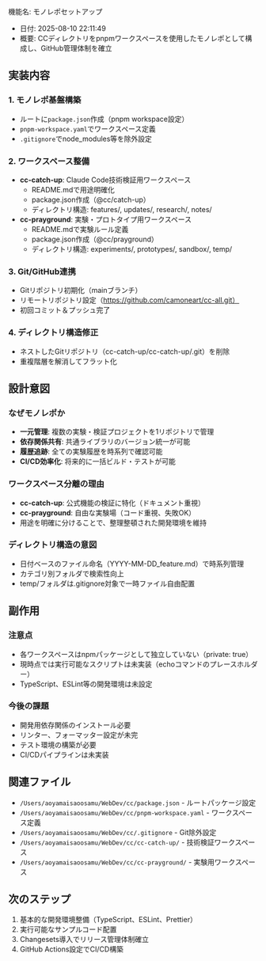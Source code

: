 機能名: モノレポセットアップ

- 日付: 2025-08-10 22:11:49
- 概要: CCディレクトリをpnpmワークスペースを使用したモノレポとして構成し、GitHub管理体制を確立

## 実装内容

### 1. モノレポ基盤構築
- ルートに`package.json`作成（pnpm workspace設定）
- `pnpm-workspace.yaml`でワークスペース定義
- `.gitignore`でnode_modules等を除外設定

### 2. ワークスペース整備
- **cc-catch-up**: Claude Code技術検証用ワークスペース
  - README.mdで用途明確化
  - package.json作成（@cc/catch-up）
  - ディレクトリ構造: features/, updates/, research/, notes/
- **cc-prayground**: 実験・プロトタイプ用ワークスペース  
  - README.mdで実験ルール定義
  - package.json作成（@cc/prayground）
  - ディレクトリ構造: experiments/, prototypes/, sandbox/, temp/

### 3. Git/GitHub連携
- Gitリポジトリ初期化（mainブランチ）
- リモートリポジトリ設定（https://github.com/camoneart/cc-all.git）
- 初回コミット＆プッシュ完了

### 4. ディレクトリ構造修正
- ネストしたGitリポジトリ（cc-catch-up/cc-catch-up/.git）を削除
- 重複階層を解消してフラット化

## 設計意図

### なぜモノレポか
- **一元管理**: 複数の実験・検証プロジェクトを1リポジトリで管理
- **依存関係共有**: 共通ライブラリのバージョン統一が可能
- **履歴追跡**: 全ての実験履歴を時系列で確認可能
- **CI/CD効率化**: 将来的に一括ビルド・テストが可能

### ワークスペース分離の理由
- **cc-catch-up**: 公式機能の検証に特化（ドキュメント重視）
- **cc-prayground**: 自由な実験場（コード重視、失敗OK）
- 用途を明確に分けることで、整理整頓された開発環境を維持

### ディレクトリ構造の意図
- 日付ベースのファイル命名（YYYY-MM-DD_feature.md）で時系列管理
- カテゴリ別フォルダで検索性向上
- temp/フォルダは.gitignore対象で一時ファイル自由配置

## 副作用

### 注意点
- 各ワークスペースはnpmパッケージとして独立していない（private: true）
- 現時点では実行可能なスクリプトは未実装（echoコマンドのプレースホルダー）
- TypeScript、ESLint等の開発環境は未設定

### 今後の課題
- 開発用依存関係のインストール必要
- リンター、フォーマッター設定が未完
- テスト環境の構築が必要
- CI/CDパイプラインは未実装

## 関連ファイル

- `/Users/aoyamaisaoosamu/WebDev/cc/package.json` - ルートパッケージ設定
- `/Users/aoyamaisaoosamu/WebDev/cc/pnpm-workspace.yaml` - ワークスペース定義
- `/Users/aoyamaisaoosamu/WebDev/cc/.gitignore` - Git除外設定
- `/Users/aoyamaisaoosamu/WebDev/cc/cc-catch-up/` - 技術検証ワークスペース
- `/Users/aoyamaisaoosamu/WebDev/cc/cc-prayground/` - 実験用ワークスペース

## 次のステップ

1. 基本的な開発環境整備（TypeScript、ESLint、Prettier）
2. 実行可能なサンプルコード配置
3. Changesets導入でリリース管理体制確立
4. GitHub Actions設定でCI/CD構築